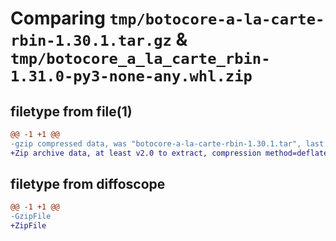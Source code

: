 # Comparing `tmp/botocore-a-la-carte-rbin-1.30.1.tar.gz` & `tmp/botocore_a_la_carte_rbin-1.31.0-py3-none-any.whl.zip`

## filetype from file(1)

```diff
@@ -1 +1 @@
-gzip compressed data, was "botocore-a-la-carte-rbin-1.30.1.tar", last modified: Thu Jul  6 01:45:22 2023, max compression
+Zip archive data, at least v2.0 to extract, compression method=deflate
```

## filetype from diffoscope

```diff
@@ -1 +1 @@
-GzipFile
+ZipFile
```

